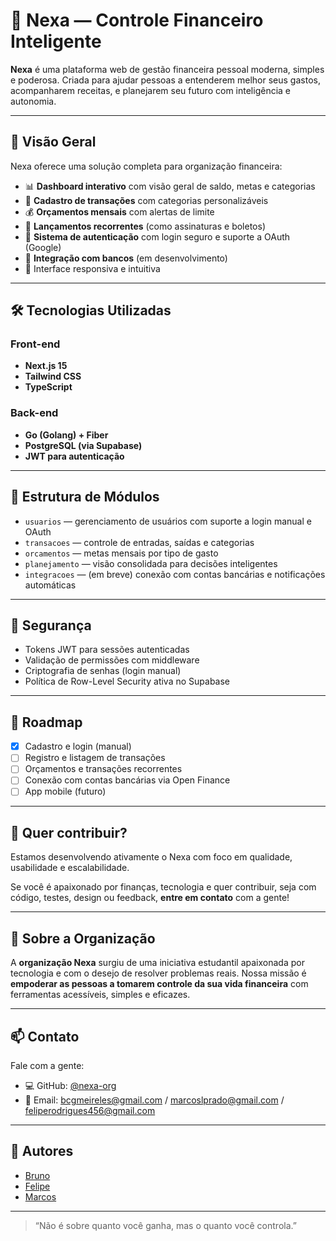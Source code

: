 # 💸 Nexa — Controle Financeiro Inteligente

**Nexa** é uma plataforma web de gestão financeira pessoal moderna, simples e poderosa. Criada para ajudar pessoas a entenderem melhor seus gastos, acompanharem receitas, e planejarem seu futuro com inteligência e autonomia.

---

## 🌟 Visão Geral

Nexa oferece uma solução completa para organização financeira:

- 📊 **Dashboard interativo** com visão geral de saldo, metas e categorias
- 🧾 **Cadastro de transações** com categorias personalizáveis
- 💰 **Orçamentos mensais** com alertas de limite
- 🔁 **Lançamentos recorrentes** (como assinaturas e boletos)
- 🔐 **Sistema de autenticação** com login seguro e suporte a OAuth (Google)
- 🏦 **Integração com bancos** (em desenvolvimento)
- 📱 Interface responsiva e intuitiva

---

## 🛠️ Tecnologias Utilizadas

### Front-end
- **Next.js 15**
- **Tailwind CSS**
- **TypeScript**

### Back-end
- **Go (Golang) + Fiber**
- **PostgreSQL (via Supabase)**
- **JWT para autenticação**

---

## 🧩 Estrutura de Módulos

- `usuarios` — gerenciamento de usuários com suporte a login manual e OAuth
- `transacoes` — controle de entradas, saídas e categorias
- `orcamentos` — metas mensais por tipo de gasto
- `planejamento` — visão consolidada para decisões inteligentes
- `integracoes` — (em breve) conexão com contas bancárias e notificações automáticas

---

## 🔐 Segurança

- Tokens JWT para sessões autenticadas
- Validação de permissões com middleware
- Criptografia de senhas (login manual)
- Política de Row-Level Security ativa no Supabase

---

## 🚀 Roadmap

- [x] Cadastro e login (manual)
- [ ] Registro e listagem de transações
- [ ] Orçamentos e transações recorrentes
- [ ] Conexão com contas bancárias via Open Finance
- [ ] App mobile (futuro)

---

## 🤝 Quer contribuir?

Estamos desenvolvendo ativamente o Nexa com foco em qualidade, usabilidade e escalabilidade.

Se você é apaixonado por finanças, tecnologia e quer contribuir, seja com código, testes, design ou feedback, **entre em contato** com a gente!

---

## 🧠 Sobre a Organização

A **organização Nexa** surgiu de uma iniciativa estudantil apaixonada por tecnologia e com o desejo de resolver problemas reais. Nossa missão é **empoderar as pessoas a tomarem controle da sua vida financeira** com ferramentas acessíveis, simples e eficazes.

---

## 📫 Contato

Fale com a gente:
- 💻 GitHub: [@nexa-org](https://github.com/Nexa-Money)
- 📧 Email: bcgmeireles@gmail.com / marcoslprado@gmail.com / feliperodrigues456@gmail.com

---

## 👥 Autores

- [Bruno](https://github.com/brunodeev)  
- [Felipe](https://github.com/felipethecreator)  
- [Marcos](https://github.com/marcoslprado)

---

> “Não é sobre quanto você ganha, mas o quanto você controla.”
